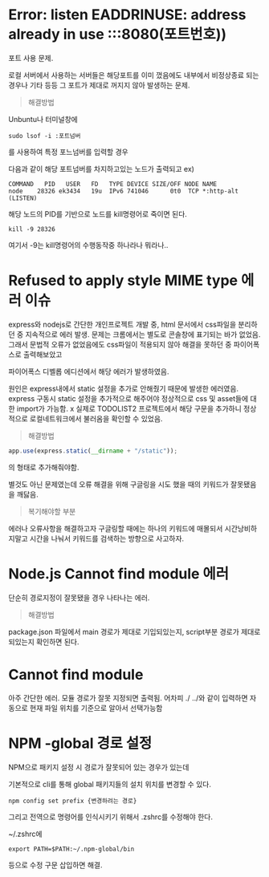 # Error: listen EADDRINUSE: address already in use :::8080(포트번호))

포트 사용 문제.

로컬 서버에서 사용하는 서버들은 해당포트를 이미 껐음에도 내부에서 비정상종료 되는 경우나 기타 등등 그 포트가 제대로 꺼지지 않아 발생하는 문제.

> 해결방법

Unbuntu나 터미널창에

```
sudo lsof -i :포트넘버
```

를 사용하여 특정 포느넘버를 입력할 경우

다음과 같이 해당 포트넘버를 차지하고있는 노드가 출력되고
ex)

```
COMMAND   PID   USER   FD   TYPE DEVICE SIZE/OFF NODE NAME
node    28326 ek3434   19u  IPv6 741046      0t0  TCP *:http-alt (LISTEN)
```

해당 노드의 PID를 기반으로 노드를 kill명령어로 죽이면 된다.

```
kill -9 28326
```

여기서 -9는 kill명령어의 수행동작중 하나라나 뭐라나..

# Refused to apply style MIME type 에러 이슈

express와 nodejs로 간단한 개인프로젝트 개발 중, html 문서에서 css파일을 분리하던 중 지속적으로 에러 발생. 문제는 크롬에서는 별도로 콘솔창에 표기되는 바가 없었음. 그래서 문법적 오류가 없었음에도 css파일이 적용되지 않아 해결을 못하던 중 파이어폭스로 출력해보았고

파이어폭스 디벨롭 에디션에서 해당 에러가 발생하였음.

원인은 express내에서 static 설정을 추가로 안해줬기 때문에 발생한 에러였음. express 구동시 static 설정을 추가적으로 해주어야 정상적으로 css 및 asset들에 대한 import가 가능함.
x
실제로 TODOLIST2 프로젝트에서 해당 구문을 추가하니 정상적으로 로컬네트워크에서 불러옴을 확인할 수 있었음.

> 해결방법

```js
app.use(express.static(__dirname + "/static"));
```

의 형태로 추가해줘야함.

별것도 아닌 문제였는데 오류 해결을 위해 구글링을 시도 했을 때의 키워드가 잘못됐음을 깨닳음.

> 복기해야할 부분

에러나 오류사항을 해결하고자 구글링할 때에는 하나의 키워드에 매몰되서 시간낭비하지말고 시간을 나눠서 키워드를 검색하는 방향으로 사고하자.

# Node.js Cannot find module 에러

단순히 경로지정이 잘못됐을 경우 나타나는 에러.

> 해결방법

package.json 파일에서 main 경로가 제대로 기입되있는지, script부분 경로가 제대로 되있는지 확인하면 된다.

# Cannot find module

아주 간단한 에러. 모듈 경로가 잘못 지정되면 출력됨. 어차피 ./ ../와 같이 입력하면 자동으로 현재 파일 위치를 기준으로 알아서 선택가능함


# NPM -global 경로 설정

NPM으로 패키지 설정 시 경로가 잘못되어 있는 경우가 있는데

기본적으로 cli를 통해 global 패키지들의 설치 위치를 변경할 수 있다.

```
npm config set prefix {변경하려는 경로}
```

그리고 전역으로 명령어를 인식시키기 위해서 .zshrc를 수정해야 한다.

~/.zshrc에 

```
export PATH=$PATH:~/.npm-global/bin
```
등으로 수정 구문 삽입하면 해결.